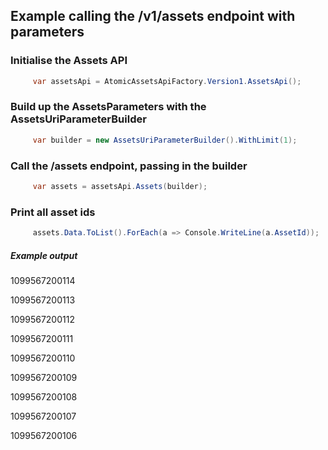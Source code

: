 ## Example calling the /v1/assets endpoint with parameters
 ### Initialise the Assets API
```csharp
     var assetsApi = AtomicAssetsApiFactory.Version1.AssetsApi();
```
 
 ### Build up the AssetsParameters with the AssetsUriParameterBuilder
```csharp
     var builder = new AssetsUriParameterBuilder().WithLimit(1);
```
 
 ### Call the /assets endpoint, passing in the builder
```csharp
     var assets = assetsApi.Assets(builder);
```
 
 ### Print all asset ids
```csharp
     assets.Data.ToList().ForEach(a => Console.WriteLine(a.AssetId));
```

##### Example output
 
1099567200114

1099567200113

1099567200112

1099567200111

1099567200110

1099567200109

1099567200108

1099567200107

1099567200106
